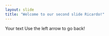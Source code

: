 ```yaml
---
layout: slide
title: "Welcome to our second slide Ricardo!"
---
```

Your text
Use the left arrow to go back!
